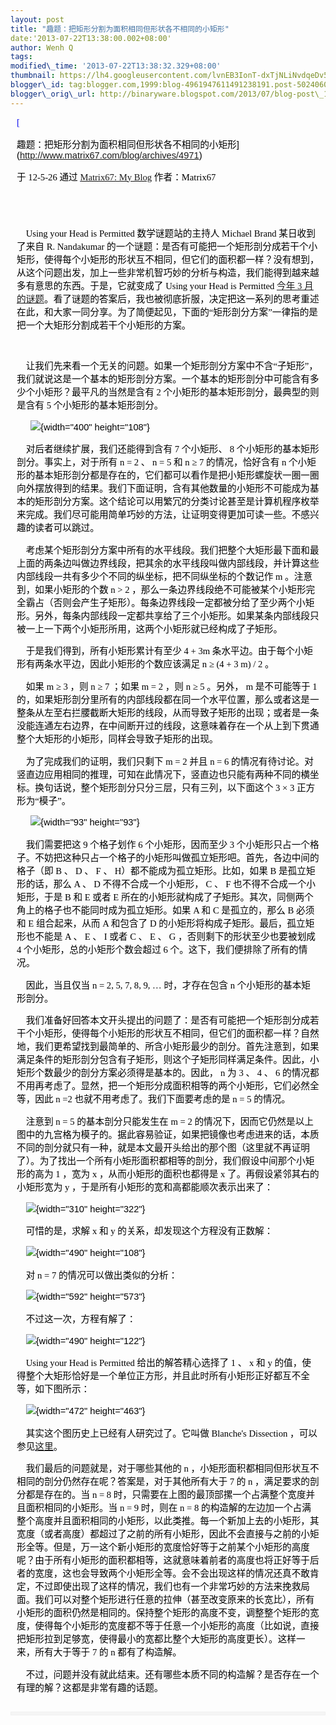 ```yaml
--- 
layout: post 
title: "趣题：把矩形分割为面积相同但形状各不相同的小矩形" 
date:'2013-07-22T13:38:00.002+08:00' 
author: Wenh Q
tags:
modified\_time: '2013-07-22T13:38:32.329+08:00' 
thumbnail: https://lh4.googleusercontent.com/lvnEB3IonT-dxTjNLiNvdqeDv51jjg-u38O1Az3RNDcmQ-M\_IOy80x85mqBl5vWTe3M5YudcG8IYEXVcR2iep3UGYqfp6Ey3Ot7-J09FPjgUeVIz60w=s72-c
blogger\_id: tag:blogger.com,1999:blog-4961947611491238191.post-5024060561530012856
blogger\_orig\_url: http://binaryware.blogspot.com/2013/07/blog-post\_1879.html
---
```

<div
style="color: black; direction: ltr; font-family: &quot;Arial&quot;; font-size: 11pt; margin-bottom: 0; margin-left: 7.5pt; margin-right: 7.5pt; margin-top: 0; padding: 0;">

<span
style="color: #0000ee; font-family: &quot;Verdana&quot;; text-decoration: underline;">[

趣题：把矩形分割为面积相同但形状各不相同的小矩形](http://www.matrix67.com/blog/archives/4971)</span>

</div>

<div
style="color: black; direction: ltr; font-family: &quot;Arial&quot;; font-size: 11pt; margin-bottom: 0; margin-left: 7.5pt; margin-right: 7.5pt; margin-top: 0; padding-bottom: 8pt; padding-left: 0; padding-right: 0; padding-top: 0;">

<span style="font-family: &quot;Verdana&quot;;">于 12-5-26 通过
</span><span
style="color: #0000ee; font-family: &quot;Verdana&quot;; text-decoration: underline;">[Matrix67:
My Blog](http://www.matrix67.com/blog)</span><span
style="font-family: &quot;Verdana&quot;;"> 作者：Matrix67</span>

</div>

<div
style="color: black; direction: ltr; font-family: &quot;Arial&quot;; font-size: 11pt; height: 11pt; margin-bottom: 0; margin-left: 7.5pt; margin-right: 7.5pt; margin-top: 0; padding: 0;">

<span style="font-family: &quot;Verdana&quot;;"></span>

</div>

<div
style="color: black; direction: ltr; font-family: &quot;Arial&quot;; font-size: 11pt; margin-bottom: 0; margin-left: 7.5pt; margin-right: 7.5pt; margin-top: 0; padding: 0;">

<span style="font-family: &quot;Verdana&quot;;">    Using your Head is
Permitted 数学谜题站的主持人 Michael Brand 某日收到了来自 R. Nandakumar
的一个谜题：是否有可能把一个矩形剖分成若干个小矩形，使得每个小矩形的形状互不相同，但它们的面积都一样？没有想到，从这个问题出发，加上一些非常机智巧妙的分析与构造，我们能得到越来越多有意思的东西。于是，它就变成了
Using your Head is Permitted </span><span
style="color: #0000ee; font-family: &quot;Verdana&quot;; text-decoration: underline;">[今年
3
月的谜题](http://www.brand.site.co.il/riddles/201203q.html)</span><span
style="font-family: &quot;Verdana&quot;;">。看了谜题的答案后，我也被彻底折服，决定把这一系列的思考重述在此，和大家一同分享。为了简便起见，下面的“矩形剖分方案”一律指的是把一个大矩形分割成若干个小矩形的方案。</span>

</div>

<div
style="color: black; direction: ltr; font-family: &quot;Arial&quot;; font-size: 11pt; height: 11pt; margin-bottom: 0; margin-left: 7.5pt; margin-right: 7.5pt; margin-top: 0; padding: 0;">

<span style="font-family: &quot;Verdana&quot;;"></span>

</div>

<div
style="color: black; direction: ltr; font-family: &quot;Arial&quot;; font-size: 11pt; margin-bottom: 0; margin-left: 7.5pt; margin-right: 7.5pt; margin-top: 0; padding: 0;">

<span
style="font-family: &quot;Verdana&quot;;">    让我们先来看一个无关的问题。如果一个矩形剖分方案中不含“子矩形”，我们就说这是一个基本的矩形剖分方案。一个基本的矩形剖分中可能含有多少个小矩形？最平凡的当然是含有
2 个小矩形的基本矩形剖分，最典型的则是含有 5
个小矩形的基本矩形剖分。</span>

</div>

<div
style="color: black; direction: ltr; font-family: &quot;Arial&quot;; font-size: 11pt; margin-bottom: 0; margin-left: 7.5pt; margin-right: 7.5pt; margin-top: 0; padding: 0;">

<span
style="font-family: &quot;Verdana&quot;;">      </span>![](https://lh4.googleusercontent.com/lvnEB3IonT-dxTjNLiNvdqeDv51jjg-u38O1Az3RNDcmQ-M_IOy80x85mqBl5vWTe3M5YudcG8IYEXVcR2iep3UGYqfp6Ey3Ot7-J09FPjgUeVIz60w){width="400"
height="108"}

</div>

<div
style="color: black; direction: ltr; font-family: &quot;Arial&quot;; font-size: 11pt; margin-bottom: 0; margin-left: 7.5pt; margin-right: 7.5pt; margin-top: 0; padding: 0;">

<span
style="font-family: &quot;Verdana&quot;;">    对后者继续扩展，我们还能得到含有
7 个小矩形、 8 个小矩形的基本矩形剖分。事实上，对于所有 n = 2 、 n = 5
和 n ≥ 7 的情况，恰好含有 n
个小矩形的基本矩形剖分都是存在的，它们都可以看作是把小矩形螺旋状一圈一圈向外摆放得到的结果。我们下面证明，含有其他数量的小矩形不可能成为基本的矩形剖分方案。这个结论可以用繁冗的分类讨论甚至是计算机程序枚举来完成。我们尽可能用简单巧妙的方法，让证明变得更加可读一些。不感兴趣的读者可以跳过。</span>

</div>

<div
style="color: black; direction: ltr; font-family: &quot;Arial&quot;; font-size: 11pt; margin-bottom: 0; margin-left: 7.5pt; margin-right: 7.5pt; margin-top: 0; padding: 0;">

<span
style="font-family: &quot;Verdana&quot;;">    考虑某个矩形剖分方案中所有的水平线段。我们把整个大矩形最下面和最上面的两条边叫做边界线段，把其余的水平线段叫做内部线段，并计算这些内部线段一共有多少个不同的纵坐标，把不同纵坐标的个数记作
m 。注意到，如果小矩形的个数 n &gt; 2
，那么一条边界线段绝不可能被某个小矩形完全霸占（否则会产生子矩形）。每条边界线段一定都被分给了至少两个小矩形。另外，每条内部线段一定都共享给了三个小矩形。如果某条内部线段只被一上一下两个小矩形所用，这两个小矩形就已经构成了子矩形。</span>

</div>

<div
style="color: black; direction: ltr; font-family: &quot;Arial&quot;; font-size: 11pt; margin-bottom: 0; margin-left: 7.5pt; margin-right: 7.5pt; margin-top: 0; padding: 0;">

<span
style="font-family: &quot;Verdana&quot;;">    于是我们得到，所有小矩形累计有至少
4 + 3m 条水平边。由于每个小矩形有两条水平边，因此小矩形的个数应该满足 n
≥ (4 + 3 m) / 2 。</span>

</div>

<div
style="color: black; direction: ltr; font-family: &quot;Arial&quot;; font-size: 11pt; margin-bottom: 0; margin-left: 7.5pt; margin-right: 7.5pt; margin-top: 0; padding: 0;">

<span style="font-family: &quot;Verdana&quot;;">    如果 m ≥ 3 ，则 n ≥
7 ；如果 m = 2 ，则 n ≥ 5 。另外， m 是不可能等于 1
的，如果矩形剖分里所有的内部线段都在同一个水平位置，那么或者这是一整条从左至右拦腰截断大矩形的线段，从而导致子矩形的出现；或者是一条没能连通左右边界，在中间断开过的线段，这意味着存在一个从上到下贯通整个大矩形的小矩形，同样会导致子矩形的出现。</span>

</div>

<div
style="color: black; direction: ltr; font-family: &quot;Arial&quot;; font-size: 11pt; margin-bottom: 0; margin-left: 7.5pt; margin-right: 7.5pt; margin-top: 0; padding: 0;">

<span
style="font-family: &quot;Verdana&quot;;">    为了完成我们的证明，我们只剩下
m = 2 并且 n = 6
的情况有待讨论。对竖直边应用相同的推理，可知在此情况下，竖直边也只能有两种不同的横坐标。换句话说，整个矩形剖分只分三层，只有三列，以下面这个
3 × 3 正方形为“模子”。</span>

</div>

<div
style="color: black; direction: ltr; font-family: &quot;Arial&quot;; font-size: 11pt; margin-bottom: 0; margin-left: 7.5pt; margin-right: 7.5pt; margin-top: 0; padding: 0;">

<span
style="font-family: &quot;Verdana&quot;;">      </span>![](https://lh4.googleusercontent.com/pCRE_Xngbkbgoy-6av8ZSIpTNIQBkgRHEnM7uPjr8h5unHQU__CQi1kG5_KGc_0kMYDmu5FwiHNNKSbeT8qU8KiWAownEDCD9Rbz6JG-xNsZSaeOSN4){width="93"
height="93"}

</div>

<div
style="color: black; direction: ltr; font-family: &quot;Arial&quot;; font-size: 11pt; margin-bottom: 0; margin-left: 7.5pt; margin-right: 7.5pt; margin-top: 0; padding: 0;">

<span style="font-family: &quot;Verdana&quot;;">    我们需要把这 9
个格子划作 6 个小矩形，因而至少 3
个小矩形只占一个格子。不妨把这种只占一个格子的小矩形叫做孤立矩形吧。首先，各边中间的格子（即
B 、 D 、 F 、 H）都不能成为孤立矩形。比如，如果 B 是孤立矩形的话，那么
A 、 D 不得不合成一个小矩形， C 、 F 也不得不合成一个小矩形，于是 B 和 E
或者 E
所在的小矩形就构成了子矩形。其次，同侧两个角上的格子也不能同时成为孤立矩形。如果
A 和 C 是孤立的，那么 B 必须和 E 组合起来，从而 A 和包含了 D
的小矩形将构成子矩形。最后，孤立矩形也不能是 A 、 E 、 I 或者 C 、 E 、
G ，否则剩下的形状至少也要被划成 4 个小矩形，总的小矩形个数会超过 6
个。这下，我们便排除了所有的情况。</span>

</div>

<div
style="color: black; direction: ltr; font-family: &quot;Arial&quot;; font-size: 11pt; margin-bottom: 0; margin-left: 7.5pt; margin-right: 7.5pt; margin-top: 0; padding: 0;">

<span style="font-family: &quot;Verdana&quot;;">    因此，当且仅当 n =
2, 5, 7, 8, 9, … 时，才存在包含 n 个小矩形的基本矩形剖分。</span>

</div>

<div
style="color: black; direction: ltr; font-family: &quot;Arial&quot;; font-size: 11pt; margin-bottom: 0; margin-left: 7.5pt; margin-right: 7.5pt; margin-top: 0; padding: 0;">




</div>

<div
style="color: black; direction: ltr; font-family: &quot;Arial&quot;; font-size: 11pt; margin-bottom: 0; margin-left: 7.5pt; margin-right: 7.5pt; margin-top: 0; padding: 0;">

<span
style="font-family: &quot;Verdana&quot;;">    我们准备好回答本文开头提出的问题了：是否有可能把一个矩形剖分成若干个小矩形，使得每个小矩形的形状互不相同，但它们的面积都一样？自然地，我们更希望找到最简单的、所含小矩形最少的剖分。首先注意到，如果满足条件的矩形剖分包含有子矩形，则这个子矩形同样满足条件。因此，小矩形个数最少的剖分方案必须得是基本的。因此，
n 为 3 、 4 、 6
的情况都不用再考虑了。显然，把一个矩形分成面积相等的两个小矩形，它们必然全等，因此
n =2 也就不用考虑了。我们下面要考虑的是 n = 5 的情况。</span>

</div>

<div
style="color: black; direction: ltr; font-family: &quot;Arial&quot;; font-size: 11pt; margin-bottom: 0; margin-left: 7.5pt; margin-right: 7.5pt; margin-top: 0; padding: 0;">

<span style="font-family: &quot;Verdana&quot;;">    注意到 n = 5
的基本剖分只能发生在 m = 2
的情况下，因而它仍然是以上图中的九宫格为模子的。据此容易验证，如果把镜像也考虑进来的话，本质不同的剖分就只有一种，就是本文最开头给出的那个图（这里就不再证明了）。为了找出一个所有小矩形面积都相等的剖分，我们假设中间那个小矩形的高为
1 ，宽为 x ，从而小矩形的面积也都得是 x 了。再假设紧邻其右的小矩形宽为 y
，于是所有小矩形的宽和高都能顺次表示出来了：</span>

</div>

<div
style="color: black; direction: ltr; font-family: &quot;Arial&quot;; font-size: 11pt; margin-bottom: 0; margin-left: 7.5pt; margin-right: 7.5pt; margin-top: 0; padding: 0;">

<span
style="font-family: &quot;Verdana&quot;;">    </span>![](https://lh4.googleusercontent.com/AsLC4qaFItBdDqKZk2ug1DRdbGR3T6AYVuf4ekOuPiY7rOUp5h9tS1ruMLerPjhzLbsx4lQIvOz13F6hCiF_tGYG_LJR2PwgWZHuC_eijgJLJ1xBQU0){width="310"
height="322"}

</div>

<div
style="color: black; direction: ltr; font-family: &quot;Arial&quot;; font-size: 11pt; margin-bottom: 0; margin-left: 7.5pt; margin-right: 7.5pt; margin-top: 0; padding: 0;">

<span style="font-family: &quot;Verdana&quot;;">    可惜的是，求解 x 和
y 的关系，却发现这个方程没有正数解：</span>

</div>

<div
style="color: black; direction: ltr; font-family: &quot;Arial&quot;; font-size: 11pt; margin-bottom: 0; margin-left: 7.5pt; margin-right: 7.5pt; margin-top: 0; padding: 0;">

<span
style="font-family: &quot;Verdana&quot;;">    </span>![](https://lh5.googleusercontent.com/iC4TKjz_AeA3qPdKrV4pR-KN8NeBJaPIlmxNtfM1OFQiljZlnrakJPGl6ryLoMPdo40Lw2EhwT8J16DvQSn03pMsC2u9TxcYyEYf1X8Z_khy4_6WLek){width="490"
height="108"}

</div>

<div
style="color: black; direction: ltr; font-family: &quot;Arial&quot;; font-size: 11pt; margin-bottom: 0; margin-left: 7.5pt; margin-right: 7.5pt; margin-top: 0; padding: 0;">

<span style="font-family: &quot;Verdana&quot;;">    对 n = 7
的情况可以做出类似的分析：</span>

</div>

<div
style="color: black; direction: ltr; font-family: &quot;Arial&quot;; font-size: 11pt; margin-bottom: 0; margin-left: 7.5pt; margin-right: 7.5pt; margin-top: 0; padding: 0;">

<span
style="font-family: &quot;Verdana&quot;;">    </span>![](https://lh5.googleusercontent.com/LLNBOa2obV4ENke5PYPII0buVTfQbEs-WWLCFa6nOuIp_I3qT8pxluRLFgl4G8Z7nSkn2nkvGTtoW_5fcUrV5zO-1b93Apm4wmJ0Qr_NVhx6bopTF90){width="592"
height="573"}

</div>

<div
style="color: black; direction: ltr; font-family: &quot;Arial&quot;; font-size: 11pt; margin-bottom: 0; margin-left: 7.5pt; margin-right: 7.5pt; margin-top: 0; padding: 0;">

<span
style="font-family: &quot;Verdana&quot;;">    不过这一次，方程有解了：</span>

</div>

<div
style="color: black; direction: ltr; font-family: &quot;Arial&quot;; font-size: 11pt; margin-bottom: 0; margin-left: 7.5pt; margin-right: 7.5pt; margin-top: 0; padding: 0;">

<span
style="font-family: &quot;Verdana&quot;;">    </span>![](https://lh5.googleusercontent.com/6sfBCSuQGgcT51m1lPd4ZqHWBk4VxDDZ4WshBYGbFGPb5b_MtGdnCAHEgToG_jKOSH16jst1wje6M9shmaj4BkTBnGoGKed53A22AEeSJyBw4aeWVgc){width="490"
height="122"}

</div>

<div
style="color: black; direction: ltr; font-family: &quot;Arial&quot;; font-size: 11pt; margin-bottom: 0; margin-left: 7.5pt; margin-right: 7.5pt; margin-top: 0; padding: 0;">

<span style="font-family: &quot;Verdana&quot;;">    Using your Head is
Permitted 给出的解答精心选择了 1 、 x 和 y
的值，使得整个大矩形恰好是一个单位正方形，并且此时所有小矩形正好都互不全等，如下图所示：</span>

</div>

<div
style="color: black; direction: ltr; font-family: &quot;Arial&quot;; font-size: 11pt; margin-bottom: 0; margin-left: 7.5pt; margin-right: 7.5pt; margin-top: 0; padding: 0;">

<span
style="font-family: &quot;Verdana&quot;;">    </span>![](https://lh3.googleusercontent.com/KWexIbbzH5SVJ5OBhcRgbBK5fMu8JqrIpq7YkMcatR5br8lM3WtxNngg8FL2Ot_vI9AGvXzovb5XqvnCLcHyBPKbV0OeXbqz4B5_6jT36VPEMzrFbR4){width="472"
height="463"}

</div>

<div
style="color: black; direction: ltr; font-family: &quot;Arial&quot;; font-size: 11pt; margin-bottom: 0; margin-left: 7.5pt; margin-right: 7.5pt; margin-top: 0; padding: 0;">

<span
style="font-family: &quot;Verdana&quot;;">    其实这个图历史上已经有人研究过了。它叫做
Blanche's Dissection ，可以参见</span><span
style="color: #0000ee; font-family: &quot;Verdana&quot;; text-decoration: underline;">[这里](http://mathworld.wolfram.com/BlanchesDissection.html)</span><span
style="font-family: &quot;Verdana&quot;;">。</span>

</div>

<div
style="color: black; direction: ltr; font-family: &quot;Arial&quot;; font-size: 11pt; margin-bottom: 0; margin-left: 7.5pt; margin-right: 7.5pt; margin-top: 0; padding: 0;">

<span
style="font-family: &quot;Verdana&quot;;">    我们最后的问题就是，对于哪些其他的
n
，小矩形面积都相同但形状互不相同的剖分仍然存在呢？答案是，对于其他所有大于
7 的 n ，满足要求的剖分都是存在的。当 n = 8
时，只需要在上图的最顶部摞一个占满整个宽度并且面积相同的小矩形。当 n = 9
时，则在 n = 8
的构造解的左边加一个占满整个高度并且面积相同的小矩形，以此类推。每一个新加上去的小矩形，其宽度（或者高度）都超过了之前的所有小矩形，因此不会直接与之前的小矩形全等。但是，万一这个新小矩形的宽度恰好等于之前某个小矩形的高度呢？由于所有小矩形的面积都相等，这就意味着前者的高度也将正好等于后者的宽度，这也会导致两个小矩形全等。会不会出现这样的情况还真不敢肯定，不过即使出现了这样的情况，我们也有一个非常巧妙的方法来挽救局面。我们可以对整个矩形进行任意的拉伸（甚至改变原来的长宽比），所有小矩形的面积仍然是相同的。保持整个矩形的高度不变，调整整个矩形的宽度，使得每个小矩形的宽度都不等于任意一个小矩形的高度（比如说，直接把矩形拉到足够宽，使得最小的宽都比整个大矩形的高度更长）。这样一来，所有大于等于
7 的 n 都有了构造解。</span>

</div>

<div
style="color: black; direction: ltr; font-family: &quot;Arial&quot;; font-size: 11pt; margin-bottom: 0; margin-left: 7.5pt; margin-right: 7.5pt; margin-top: 0; padding: 0;">

<span
style="font-family: &quot;Verdana&quot;;">    不过，问题并没有就此结束。还有哪些本质不同的构造解？是否存在一个有理的解？这都是非常有趣的话题。</span>

</div>

<div
style="color: black; direction: ltr; font-family: &quot;Arial&quot;; font-size: 11pt; height: 11pt; margin: 0; padding: 0;">

<span style="font-family: &quot;Verdana&quot;;"></span>

</div>

<div itemscope="" itemtype="http://schema.org/EmailMessage"
style="border: 1px solid #f0f0f0; color: black; font-family: Arial, sans-serif; max-width: 650px;">

<div style="background-color: whitesmoke; padding: 2px 12px;">




</div>

</div>
